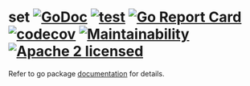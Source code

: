 # set [![GoDoc](https://godoc.org/gojini.dev/set?status.svg)](https://godoc.org/gojini.dev/set) [![test](https://github.com/gojini/set/actions/workflows/test.yml/badge.svg?branch=main)](https://github.com/gojini/set/actions/workflows/test.yml) [![Go Report Card](https://goreportcard.com/badge/gojini.dev/set)](https://goreportcard.com/report/gojini.dev/set) [![codecov](https://codecov.io/gh/gojini/set/graph/badge.svg?token=OjK00Hqje4)](https://codecov.io/gh/gojini/set) [![Maintainability](https://api.codeclimate.com/v1/badges/5d7a190f77977a121876/maintainability)](https://codeclimate.com/github/gojini/set/maintainability) [![Apache 2 licensed](https://img.shields.io/badge/license-Apache2-blue.svg)](https://raw.githubusercontent.com/gojini/set/main/LICENSE)

Refer to go package [documentation](https://pkg.go.dev/gojini.dev/set) for
details.
